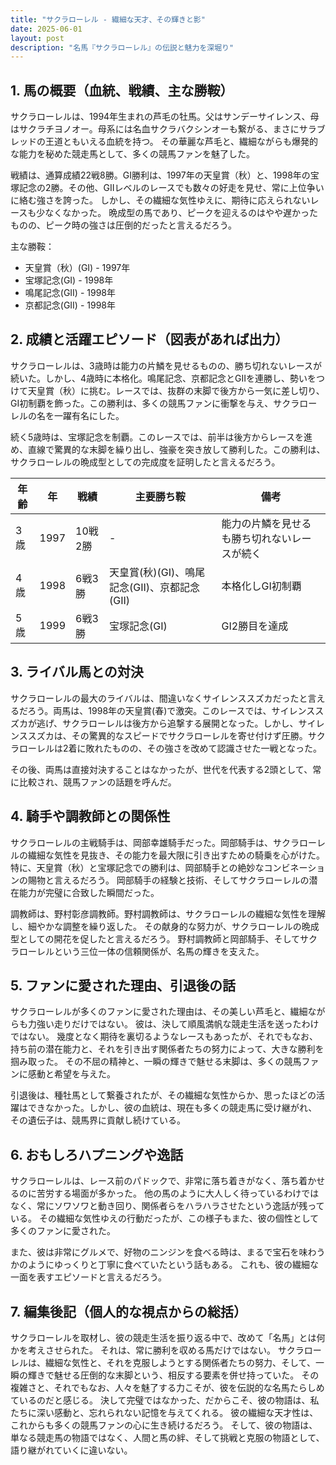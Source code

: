 ```yaml
---
title: "サクラローレル - 繊細な天才、その輝きと影"
date: 2025-06-01
layout: post
description: "名馬『サクラローレル』の伝説と魅力を深堀り"
---
```


## 1. 馬の概要（血統、戦績、主な勝鞍）

サクラローレルは、1994年生まれの芦毛の牡馬。父はサンデーサイレンス、母はサクラチヨノオー。母系には名血サクラバクシンオーも繋がる、まさにサラブレッドの王道ともいえる血統を持つ。  その華麗な芦毛と、繊細ながらも爆発的な能力を秘めた競走馬として、多くの競馬ファンを魅了した。

戦績は、通算成績22戦8勝。GI勝利は、1997年の天皇賞（秋）と、1998年の宝塚記念の2勝。その他、GIIレベルのレースでも数々の好走を見せ、常に上位争いに絡む強さを誇った。  しかし、その繊細な気性ゆえに、期待に応えられないレースも少なくなかった。  晩成型の馬であり、ピークを迎えるのはやや遅かったものの、ピーク時の強さは圧倒的だったと言えるだろう。

主な勝鞍：

* 天皇賞（秋）(GI) - 1997年
* 宝塚記念(GI) - 1998年
* 鳴尾記念(GII) - 1998年
* 京都記念(GII) - 1998年


## 2. 成績と活躍エピソード（図表があれば出力）

サクラローレルは、3歳時は能力の片鱗を見せるものの、勝ち切れないレースが続いた。しかし、4歳時に本格化。鳴尾記念、京都記念とGIIを連勝し、勢いをつけて天皇賞（秋）に挑む。レースでは、抜群の末脚で後方から一気に差し切り、GI初制覇を飾った。この勝利は、多くの競馬ファンに衝撃を与え、サクラローレルの名を一躍有名にした。

続く5歳時は、宝塚記念を制覇。このレースでは、前半は後方からレースを進め、直線で驚異的な末脚を繰り出し、強豪を突き放して勝利した。この勝利は、サクラローレルの晩成型としての完成度を証明したと言えるだろう。

| 年齢 | 年 | 戦績 | 主要勝ち鞍 | 備考 |
|---|---|---|---|---|
| 3歳 | 1997 | 10戦2勝 | - | 能力の片鱗を見せるも勝ち切れないレースが続く |
| 4歳 | 1998 | 6戦3勝 | 天皇賞(秋)(GI)、鳴尾記念(GII)、京都記念(GII) | 本格化しGI初制覇 |
| 5歳 | 1999 | 6戦3勝 | 宝塚記念(GI) | GI2勝目を達成 |


## 3. ライバル馬との対決

サクラローレルの最大のライバルは、間違いなくサイレンススズカだったと言えるだろう。両馬は、1998年の天皇賞(春)で激突。このレースでは、サイレンススズカが逃げ、サクラローレルは後方から追撃する展開となった。しかし、サイレンススズカは、その驚異的なスピードでサクラローレルを寄せ付けず圧勝。サクラローレルは2着に敗れたものの、その強さを改めて認識させた一戦となった。

その後、両馬は直接対決することはなかったが、世代を代表する2頭として、常に比較され、競馬ファンの話題を呼んだ。


## 4. 騎手や調教師との関係性

サクラローレルの主戦騎手は、岡部幸雄騎手だった。岡部騎手は、サクラローレルの繊細な気性を見抜き、その能力を最大限に引き出すための騎乗を心がけた。  特に、天皇賞（秋）と宝塚記念での勝利は、岡部騎手との絶妙なコンビネーションの賜物と言えるだろう。  岡部騎手の経験と技術、そしてサクラローレルの潜在能力が完璧に合致した瞬間だった。

調教師は、野村彰彦調教師。野村調教師は、サクラローレルの繊細な気性を理解し、細やかな調整を繰り返した。  その献身的な努力が、サクラローレルの晩成型としての開花を促したと言えるだろう。  野村調教師と岡部騎手、そしてサクラローレルという三位一体の信頼関係が、名馬の輝きを支えた。


## 5. ファンに愛された理由、引退後の話

サクラローレルが多くのファンに愛された理由は、その美しい芦毛と、繊細ながらも力強い走りだけではない。  彼は、決して順風満帆な競走生活を送ったわけではない。  幾度となく期待を裏切るようなレースもあったが、それでもなお、持ち前の潜在能力と、それを引き出す関係者たちの努力によって、大きな勝利を掴み取った。  その不屈の精神と、一瞬の輝きで魅せる末脚は、多くの競馬ファンに感動と希望を与えた。

引退後は、種牡馬として繋養されたが、その繊細な気性からか、思ったほどの活躍はできなかった。しかし、彼の血統は、現在も多くの競走馬に受け継がれ、その遺伝子は、競馬界に貢献し続けている。


## 6. おもしろハプニングや逸話

サクラローレルは、レース前のパドックで、非常に落ち着きがなく、落ち着かせるのに苦労する場面が多かった。  他の馬のように大人しく待っているわけではなく、常にソワソワと動き回り、関係者らをハラハラさせたという逸話が残っている。  その繊細な気性ゆえの行動だったが、この様子もまた、彼の個性として多くのファンに愛された。

また、彼は非常にグルメで、好物のニンジンを食べる時は、まるで宝石を味わうかのようにゆっくりと丁寧に食べていたという話もある。  これも、彼の繊細な一面を表すエピソードと言えるだろう。


## 7. 編集後記（個人的な視点からの総括）

サクラローレルを取材し、彼の競走生活を振り返る中で、改めて「名馬」とは何かを考えさせられた。  それは、常に勝利を収める馬だけではない。  サクラローレルは、繊細な気性と、それを克服しようとする関係者たちの努力、そして、一瞬の輝きで魅せる圧倒的な末脚という、相反する要素を併せ持っていた。  その複雑さと、それでもなお、人々を魅了する力こそが、彼を伝説的な名馬たらしめているのだと感じる。  決して完璧ではなかった、だからこそ、彼の物語は、私たちに深い感動と、忘れられない記憶を与えてくれる。  彼の繊細な天才性は、これからも多くの競馬ファンの心に生き続けるだろう。  そして、彼の物語は、単なる競走馬の物語ではなく、人間と馬の絆、そして挑戦と克服の物語として、語り継がれていくに違いない。
